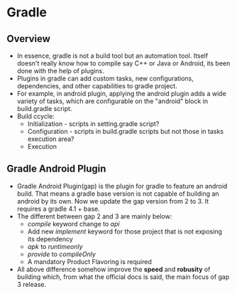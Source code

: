 # Gradle 

## Overview
* In essence, gradle is not a build tool but an automation tool. Itself doesn't really know how to compile say C++ or Java or Android, its been done with the help of plugins.
* Plugins in gradle can add custom tasks, new configurations, dependencies, and other capabilities to gradle project.
* For example, in android plugin, applying the android plugin adds a wide variety of tasks, which are configurable on the "android" block in build.gradle script.
* Build ccycle:
	- Initialization - scripts in setting.gradle script?
	- Configuration - scripts in build.gradle scripts but not those in tasks execution area?
	- Execution 

## Gradle Android Plugin
* Gradle Android Plugin(gap) is the plugin for gradle to feature an android build. That means a gradle base version is not capable of building an android by its own. Now we update the gap version from 2 to 3. It requires a gradle 4.1 + base. 
* The different between gap 2 and 3 are mainly below:
	* *compile* keyword change to *api*
	* Add new *implement* keyword for those project that is not exposing its dependency
	* *apk* to *runtimeonly*
	* *provide* to *compileOnly*
	* A mandatory Product Flavoring is required
* All above difference somehow improve the **speed** and **robusity** of building which, from what the official docs is said, the main focus of gap 3 release.



